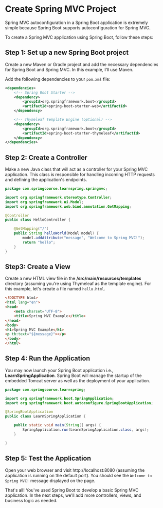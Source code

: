 # Create Spring MVC Project
Spring MVC autoconfiguration in a Spring Boot application is extremely simple because Spring Boot supports autoconfiguration for Spring MVC. 

To create a Spring MVC application using Spring Boot, follow these steps:

## Step 1: Set up a new Spring Boot project 
Create a new Maven or Gradle project and add the necessary dependencies for Spring Boot and Spring MVC. In this example, I'll use Maven.

Add the following dependencies to your `pom.xml` file:

```xml
<dependencies>
    <!-- Spring Boot Starter -->
    <dependency>
        <groupId>org.springframework.boot</groupId>
        <artifactId>spring-boot-starter-web</artifactId>
    </dependency>

    <!-- Thymeleaf Template Engine (optional) -->
    <dependency>
        <groupId>org.springframework.boot</groupId>
        <artifactId>spring-boot-starter-thymeleaf</artifactId>
    </dependency>
</dependencies>

```
## Step 2: Create a Controller
Make a new Java class that will act as a controller for your Spring MVC application. This class is responsible for handling incoming HTTP requests and defining the application's endpoints.

```java
package com.springcourse.learnspring.springmvc;

import org.springframework.stereotype.Controller;
import org.springframework.ui.Model;
import org.springframework.web.bind.annotation.GetMapping;

@Controller
public class HelloController {

    @GetMapping("/")
    public String helloWorld(Model model) {
        model.addAttribute("message", "Welcome to Spring MVC!");
        return "hello";
    }
}

```

## Step3: Create a View

Create a new HTML view file in the **/src/main/resources/templates** directory (assuming you're using Thymeleaf as the template engine). For this example, let's create a file named `hello.html`.

```html
<!DOCTYPE html>
<html lang="en">
<head>
    <meta charset="UTF-8">
    <title>Spring MVC Example</title>
</head>
<body>
<h1>Spring MVC Example</h1>
<p th:text="${message}"></p>
</body>
</html>
```

## Step 4: Run the Application
You may now launch your Spring Boot application i.e., **LearnSpringApplication**. Spring Boot will manage the startup of the embedded Tomcat server as well as the deployment of your application.

```java
package com.springcourse.learnspring;

import org.springframework.boot.SpringApplication;
import org.springframework.boot.autoconfigure.SpringBootApplication;

@SpringBootApplication
public class LearnSpringApplication {

	public static void main(String[] args) {
		SpringApplication.run(LearnSpringApplication.class, args);
	}

}
```
## Step 5: Test the Application
Open your web browser and visit http://localhost:8080 (assuming the application is running on the default port). You should see the `Welcome to Spring MVC!` message displayed on the page.

That's all! You've used Spring Boot to develop a basic Spring MVC application. In the next steps, we'll add more controllers, views, and business logic as needed.
